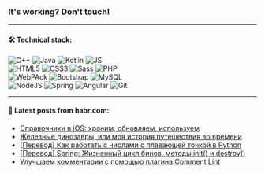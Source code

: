 ### It's working? Don't touch!

---

#### 🛠️ Technical stack:

![C++](https://img.shields.io/badge/C++-informational?logo=c%2B%2B&style=flat&logoColor=white&color=9C033A)
![Java](https://img.shields.io/badge/Java-informational?logo=java&style=flat&logoColor=white&color=007396)
![Kotlin](https://img.shields.io/badge/Kotlin-informational?logo=Kotlin&style=flat&logoColor=white&color=0095D5)
![JS](https://img.shields.io/badge/JS-informational?logo=javaScript&style=flat&logoColor=black&color=F7Df1E) <br>
![HTML5](https://img.shields.io/badge/HTML5-informational?logo=html5&style=flat&logoColor=white&color=E34F26)
![CSS3](https://img.shields.io/badge/CSS3-informational?logo=css3&style=flat&logoColor=white&color=157286)
![Sass](https://img.shields.io/badge/Saas-informational?logo=sass&style=flat&logoColor=white&color=hotpink)
![PHP](https://img.shields.io/badge/PHP-informational?logo=php&style=flat&logoColor=white&color=777BB4) <br>
![WebPAck](https://img.shields.io/badge/WebPack-informational?logo=webPack&style=flat&logoColor=white&color=FF6F00)
![Bootstrap](https://img.shields.io/badge/Bootstrap-informational?logo=Bootstrap&style=flat&logoColor=white&color=7952B3)
![MySQL](https://img.shields.io/badge/MySQL-informational?logo=MySQL&style=flat&logoColor=white&color=00f) <br>
![NodeJS](https://img.shields.io/badge/NodeJS-informational?logo=node.js&style=flat&logoColor=white&color=43853D)
![Spring](https://img.shields.io/badge/Spring-informational?logo=Spring&style=flat&logoColor=white&color=0A9EDC)
![Angular](https://img.shields.io/badge/Vue-informational?logo=vue.js&style=flat&logoColor=white&color=red)
![Git](https://img.shields.io/badge/Git-informational?logo=git&style=flat&logoColor=white&color=darkorange)

___

#### 💬 Latest posts from habr.com:

<!-- BLOG-POST-LIST:START -->
- [Справочники в iOS: храним, обновляем, используем](https://habr.com/ru/post/658257/?utm_source=habrahabr&utm_medium=rss&utm_campaign=658257)
- [Железные динозавры, или моя история путешествия во времени](https://habr.com/ru/post/658303/?utm_source=habrahabr&utm_medium=rss&utm_campaign=658303)
- [[Перевод] Как работать с числами с плавающей точкой в Python](https://habr.com/ru/post/658277/?utm_source=habrahabr&utm_medium=rss&utm_campaign=658277)
- [[Перевод] Spring: Жизненный цикл бинов, методы init&lpar;&rpar; и destroy&lpar;&rpar;](https://habr.com/ru/post/658273/?utm_source=habrahabr&utm_medium=rss&utm_campaign=658273)
- [Улучшаем комментарии с помощью плагина Comment Lint](https://habr.com/ru/post/658261/?utm_source=habrahabr&utm_medium=rss&utm_campaign=658261)
<!-- BLOG-POST-LIST:END -->
